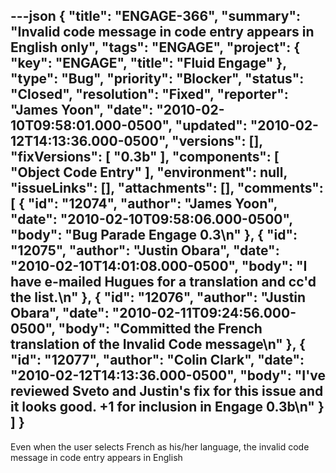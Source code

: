 ---json
{
  "title": "ENGAGE-366",
  "summary": "Invalid code message in code entry appears in English only",
  "tags": "ENGAGE",
  "project": {
    "key": "ENGAGE",
    "title": "Fluid Engage"
  },
  "type": "Bug",
  "priority": "Blocker",
  "status": "Closed",
  "resolution": "Fixed",
  "reporter": "James Yoon",
  "date": "2010-02-10T09:58:01.000-0500",
  "updated": "2010-02-12T14:13:36.000-0500",
  "versions": [],
  "fixVersions": [
    "0.3b"
  ],
  "components": [
    "Object Code Entry"
  ],
  "environment": null,
  "issueLinks": [],
  "attachments": [],
  "comments": [
    {
      "id": "12074",
      "author": "James Yoon",
      "date": "2010-02-10T09:58:06.000-0500",
      "body": "Bug Parade Engage 0.3\n"
    },
    {
      "id": "12075",
      "author": "Justin Obara",
      "date": "2010-02-10T14:01:08.000-0500",
      "body": "I have e-mailed Hugues for a translation and cc'd the list.\n"
    },
    {
      "id": "12076",
      "author": "Justin Obara",
      "date": "2010-02-11T09:24:56.000-0500",
      "body": "Committed the French translation of the Invalid Code message\n"
    },
    {
      "id": "12077",
      "author": "Colin Clark",
      "date": "2010-02-12T14:13:36.000-0500",
      "body": "I've reviewed Sveto and Justin's fix for this issue and it looks good. +1 for inclusion in Engage 0.3b\n"
    }
  ]
}
---
Even when the user selects French as his/her language, the invalid code message in code entry appears in English

        